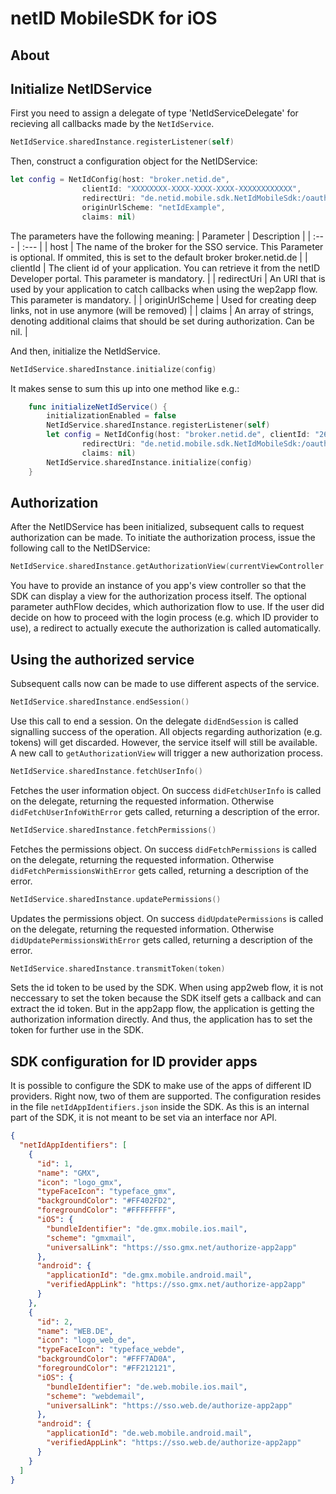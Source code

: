 # netID MobileSDK for iOS

## About

## Initialize NetIDService

First you need to assign a delegate of type 'NetIdServiceDelegate' for recieving all callbacks made by the `NetIdService`.
```swift
NetIdService.sharedInstance.registerListener(self)
```

Then, construct a configuration object for the NetIDService:
```swift
let config = NetIdConfig(host: "broker.netid.de",
                clientId: "XXXXXXXX-XXXX-XXXX-XXXX-XXXXXXXXXXXX",
                redirectUri: "de.netid.mobile.sdk.NetIdMobileSdk:/oauth2redirect/example-provider",
                originUrlScheme: "netIdExample",
                claims: nil)
```

The parameters have the following meaning:
| Parameter | Description |
| :---        |    :---   |
| host | The name of the broker for the SSO service. This Parameter is optional. If ommited, this is set to the default broker broker.netid.de |
| clientId | The client id of your application. You can retrieve it from the netID Developer portal. This parameter is mandatory. |
| redirectUri | An URI that is used by your application to catch callbacks when using the wep2app flow. This parameter is mandatory. |
| originUrlScheme | Used for creating deep links, not in use anymore (will be removed) |
| claims | An array of strings, denoting additional claims that should be set during authorization. Can be nil. |

And then, initialize the NetIdService.
```swift
NetIdService.sharedInstance.initialize(config)
```
It makes sense to sum this up into one method like e.g.:
```swift
    func initializeNetIdService() {
        initializationEnabled = false
        NetIdService.sharedInstance.registerListener(self)
        let config = NetIdConfig(host: "broker.netid.de", clientId: "26e016e7-54c7-4ffd-bee0-782a9a4f87d6",
                redirectUri: "de.netid.mobile.sdk.NetIdMobileSdk:/oauth2redirect/example-provider", originUrlScheme: "netIdExample",
                claims: nil)
        NetIdService.sharedInstance.initialize(config)
    }
```

## Authorization

After the NetIDService has been initialized, subsequent calls to request authorization can be made. To initiate the authorization process, issue the following call to the NetIDService:
```swift
NetIdService.sharedInstance.getAuthorizationView(currentViewController: currentViewController, authFlow: authFlow)
```
You have to provide an instance of you app's view controller so that the SDK can display a view for the authorization process itself.
The optional parameter authFlow decides, which authorization flow to use.
If the user did decide on how to proceed with the login process (e.g. which ID provider to use), a redirect to actually execute the authorization is called automatically.

## Using the authorized service

Subsequent calls now can be made to use different aspects of the service.


```swift
NetIdService.sharedInstance.endSession()
```
Use this call to end a session. On the delegate `didEndSession` is called signalling success of the operation. All objects regarding authorization (e.g. tokens) will get discarded. However, the service itself will still be available. A new call to `getAuthorizationView` will trigger a new authorization process.

```swift
NetIdService.sharedInstance.fetchUserInfo()
```
Fetches the user information object. On success `didFetchUserInfo` is called on the delegate, returning the requested information. Otherwise `didFetchUserInfoWithError` gets called, returning a description of the error.

```swift
NetIdService.sharedInstance.fetchPermissions()
```
Fetches the permissions object. On success `didFetchPermissions` is called on the delegate, returning the requested information. Otherwise `didFetchPermissionsWithError` gets called, returning a description of the error.

```swift
NetIdService.sharedInstance.updatePermissions()
```
Updates the permissions object. On success `didUpdatePermissions` is called on the delegate, returning the requested information. Otherwise `didUpdatePermissionsWithError` gets called, returning a description of the error.

```swift
NetIdService.sharedInstance.transmitToken(token)
```
Sets the id token to be used by the SDK. When using app2web flow, it is not neccessary to set the token because the SDK itself gets a callback and can extract the id token. But in the app2app flow, the application is getting the authorization information directly. And thus, the application has to set the token for further use in the SDK.

## SDK configuration for ID provider apps

It is possible to configure the SDK to make use of the apps of different ID providers. Right now, two of them are supported.
The configuration resides in the file `netIdAppIdentifiers.json` inside the SDK. As this is an internal part of the SDK, it is not meant to be set via an interface nor API.

```json
{
  "netIdAppIdentifiers": [
    {
      "id": 1,
      "name": "GMX",
      "icon": "logo_gmx",
      "typeFaceIcon": "typeface_gmx",
      "backgroundColor": "#FF402FD2",
      "foregroundColor": "#FFFFFFFF",
      "iOS": {
        "bundleIdentifier": "de.gmx.mobile.ios.mail",
        "scheme": "gmxmail",
        "universalLink": "https://sso.gmx.net/authorize-app2app"
      },
      "android": {
        "applicationId": "de.gmx.mobile.android.mail",
        "verifiedAppLink": "https://sso.gmx.net/authorize-app2app"
      }
    },
    {
      "id": 2,
      "name": "WEB.DE",
      "icon": "logo_web_de",
      "typeFaceIcon": "typeface_webde",
      "backgroundColor": "#FFF7AD0A",
      "foregroundColor": "#FF212121",
      "iOS": {
        "bundleIdentifier": "de.web.mobile.ios.mail",
        "scheme": "webdemail",
        "universalLink": "https://sso.web.de/authorize-app2app"
      },
      "android": {
        "applicationId": "de.web.mobile.android.mail",
        "verifiedAppLink": "https://sso.web.de/authorize-app2app"
      }
    }
  ]
}
````
